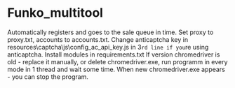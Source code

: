 # Funko_multitool
Automatically registers and goes to the sale queue in time.
Set proxy to proxy.txt, accounts to accounts.txt. Change anticaptcha key in resources\captcha\js\config_ac_api_key.js in 3`rd line if you`re using anticaptcha. Install modules in requirements.txt
If version chromedriver is old - replace it manually, or delete chromedriver.exe, run programm in every mode in 1 thread and wait some time. When new chromedriver.exe appears - you can stop the program.
